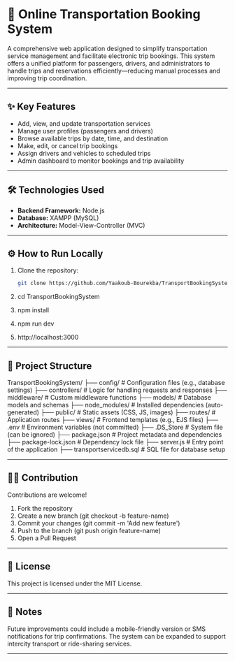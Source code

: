# 🚌 Online Transportation Booking System

A comprehensive web application designed to simplify transportation service management and facilitate electronic trip bookings. This system offers a unified platform for passengers, drivers, and administrators to handle trips and reservations efficiently—reducing manual processes and improving trip coordination.

---

## ✨ Key Features

- Add, view, and update transportation services  
- Manage user profiles (passengers and drivers)  
- Browse available trips by date, time, and destination  
- Make, edit, or cancel trip bookings  
- Assign drivers and vehicles to scheduled trips  
- Admin dashboard to monitor bookings and trip availability

---

## 🛠 Technologies Used

- **Backend Framework:** Node.js  
- **Database:** XAMPP (MySQL)  
- **Architecture:** Model-View-Controller (MVC)

---

## ⚙️ How to Run Locally

1. Clone the repository:

   ```bash
   git clone https://github.com/Yaakoub-Bourekba/TransportBookingSystem.git
2. cd TransportBookingSystem
3. npm install
4. npm run dev
5. http://localhost:3000

---

## 📁 Project Structure

TransportBookingSystem/
├── config/                 # Configuration files (e.g., database settings)
├── controllers/            # Logic for handling requests and responses
├── middleware/             # Custom middleware functions
├── models/                 # Database models and schemas
├── node_modules/           # Installed dependencies (auto-generated)
├── public/                 # Static assets (CSS, JS, images)
├── routes/                 # Application routes
├── views/                  # Frontend templates (e.g., EJS files)
├── .env                    # Environment variables (not committed)
├── .DS_Store               # System file (can be ignored)
├── package.json            # Project metadata and dependencies
├── package-lock.json       # Dependency lock file
├── server.js               # Entry point of the application
├── transportservicedb.sql  # SQL file for database setup

---

## 🧑‍💻 Contribution

Contributions are welcome!
1. Fork the repository
2. Create a new branch (git checkout -b feature-name)
3. Commit your changes (git commit -m 'Add new feature')
4. Push to the branch (git push origin feature-name)
5. Open a Pull Request

---

## 📜 License

This project is licensed under the MIT License.

---

 ## 📌 Notes
 
Future improvements could include a mobile-friendly version or SMS notifications for trip confirmations.
The system can be expanded to support intercity transport or ride-sharing services.

---
